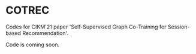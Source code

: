 # COTREC
Codes for CIKM'21 paper 'Self-Supervised Graph Co-Training for Session-based Recommendation'.

Code is coming soon.
